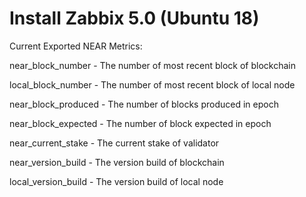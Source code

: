 # Install Zabbix 5.0 (Ubuntu 18)


Current Exported NEAR Metrics:

near_block_number - The number of most recent block of blockchain

local_block_number - The number of most recent block of local node

near_block_produced - The number of blocks produced in epoch

near_block_expected - The number of block expected in epoch

near_current_stake - The current stake of validator

near_version_build - The version build of blockchain

local_version_build - The version build of local node
